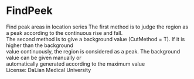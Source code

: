 # FindPeek
Find peak areas in location series
The first method is to judge the region as a peak according to the continuous rise and fall.</br> 
 The second method is to give a background value (CutMethod = T). If it is higher than the background </br>
 value continuously, the region is considered as a peak. The background value can be given manually or </br>
 automatically generated according to the maximum value <br>
License: DaLian Medical University </br>
